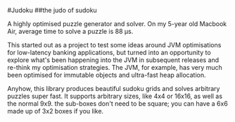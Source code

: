 #Judoku
##the judo of sudoku

A highly optimised puzzle generator and solver. On my 5-year old Macbook Air, average time to solve a puzzle is 88 µs.

This started out as a project to test some ideas around JVM optimisations for low-latency banking applications, but turned
into an opportunity to explore what's been happening into the JVM in subsequent releases and re-think my optimisation
strategies. The JVM, for example, has very much been optimised for immutable objects and ultra-fast heap allocation.

Anyhow, this library produces beautiful sudoku grids and solves arbitrary puzzles super fast. It supports arbitrary sizes,
like 4x4 or 16x16, as well as the normal 9x9. the sub-boxes don't need to be square; you can have a 6x6 made up of 3x2
boxes if you like.
